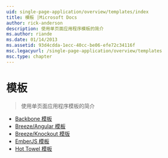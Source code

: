 ```yaml
---
uid: single-page-application/overview/templates/index
title: 模板 |Microsoft Docs
author: rick-anderson
description: 使用单页面应用程序模板的简介
ms.author: riande
ms.date: 01/14/2013
ms.assetid: 93d4cdda-1ecc-40cc-be06-efe72c34116f
msc.legacyurl: /single-page-application/overview/templates
msc.type: chapter
---
```

<a name="templates"></a>模板
====================
> 使用单页面应用程序模板的简介


- [Backbone 模板](backbonejs-template.md)
- [Breeze/Angular 模板](breezeangular-template.md)
- [Breeze/Knockout 模版](breezeknockout-template.md)
- [EmberJS 模板](emberjs-template.md)
- [Hot Towel 模板](hottowel-template.md)
